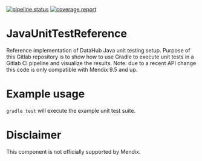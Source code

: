 [![pipeline status](https://gitlab.rnd.mendix.com/platformcore/javaunittestreference/badges/master/pipeline.svg)](https://gitlab.rnd.mendix.com/platformcore/javaunittestreference/-/commits/master)
[![coverage report](https://gitlab.rnd.mendix.com/platformcore/javaunittestreference/badges/master/coverage.svg)](https://gitlab.rnd.mendix.com/platformcore/javaunittestreference/-/commits/master) 

# JavaUnitTestReference

Reference implementation of DataHub Java unit testing setup.
Purpose of this Gitlab repository is to show how to use Gradle to execute unit tests in a Gitlab CI pipeline and visualize the results.
Note: due to a recent API change this code is only compatible with Mendix 9.5 and up.

# Example usage

`gradle test` will execute the example unit test suite.

# Disclaimer

This component is not officially supported by Mendix.
